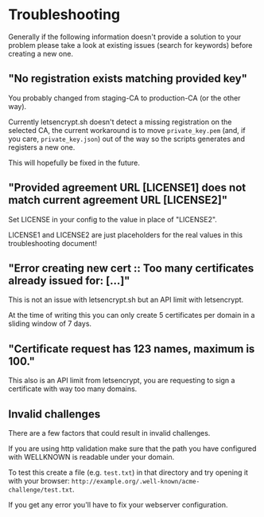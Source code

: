 # Troubleshooting

Generally if the following information doesn't provide a solution to your problem please take a look at existing issues (search for keywords) before creating a new one.

## "No registration exists matching provided key"

You probably changed from staging-CA to production-CA (or the other way).

Currently letsencrypt.sh doesn't detect a missing registration on the selected CA,
the current workaround is to move `private_key.pem` (and, if you care, `private_key.json`) out of the way so the scripts generates and registers a new one.

This will hopefully be fixed in the future.

## "Provided agreement URL [LICENSE1] does not match current agreement URL [LICENSE2]"

Set LICENSE in your config to the value in place of "LICENSE2".

LICENSE1 and LICENSE2 are just placeholders for the real values in this troubleshooting document!

## "Error creating new cert :: Too many certificates already issued for: [...]"

This is not an issue with letsencrypt.sh but an API limit with letsencrypt.

At the time of writing this you can only create 5 certificates per domain in a sliding window of 7 days.

## "Certificate request has 123 names, maximum is 100."

This also is an API limit from letsencrypt, you are requesting to sign a certificate with way too many domains.

## Invalid challenges

There are a few factors that could result in invalid challenges.

If you are using http validation make sure that the path you have configured with WELLKNOWN is readable under your domain.

To test this create a file (e.g. `test.txt`) in that directory and try opening it with your browser: `http://example.org/.well-known/acme-challenge/test.txt`.

If you get any error you'll have to fix your webserver configuration.

